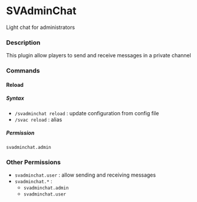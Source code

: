 # SVAdminChat
Light chat for administrators

### Description
This plugin allow players to send and receive messages in a private channel

### Commands

#### Reload
##### Syntax
* `/svadminchat reload` : update configuration from config file
* `/svac reload` : alias

##### Permission
`svadminchat.admin`

### Other Permissions
* `svadminchat.user` : allow sending and receiving messages
* `svadminchat.*` :
  * `svadminchat.admin`
  * `svadminchat.user`